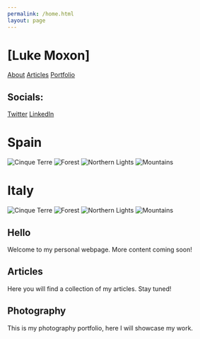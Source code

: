 ```yaml
---
permalink: /home.html
layout: page
---
```


<link rel="stylesheet" href="web4-style.css"/>

<div class="column-1">
    <div class="column-1-section-title">
        <h1>[Luke Moxon]</h1>
    </div>
<div>
     <div class="nav-links">
        <a href="#">About</a>
        <a href="articles.html">Articles</a>
        <a href="portfolio.html">Portfolio</a>
    </div>
</div>

<div>
    <div class="social-media">
        <h2>Socials:</h2>
        <a href="https://twitter.com/yourusername">Twitter</a>
        <a href="https://linkedin.com/in/yourusername">LinkedIn</a>
        </div>
    </div>
</div>

<div class="column-2">
    <div class="column-2-section">
        <h1>Spain</h1>
    <div class="scroll-container">
        <img src="img_5terre.jpg" alt="Cinque Terre">
        <img src="img_forest.jpg" alt="Forest">
        <img src="img_lights.jpg" alt="Northern Lights">
        <img src="img_mountains.jpg" alt="Mountains">
    </div>
</div>
    
<div class="column-2-section">
        <h1>Italy</h1>
    <div class="scroll-container">
        <img src="img_5terre.jpg" alt="Cinque Terre">
        <img src="img_forest.jpg" alt="Forest">
        <img src="img_lights.jpg" alt="Northern Lights">
        <img src="img_mountains.jpg" alt="Mountains">
    </div>
</div>

<div class="column-2-section">
        <h2>Hello</h2>
        <p>Welcome to my personal webpage. More content coming soon!</p>
</div>

<div class="column-2-section">
        <h2>Articles</h2>
        <p>Here you will find a collection of my articles. Stay tuned!</p>
</div>

<div class="column-2-section">
        <h2>Photography</h2>
        <p>This is my photography portfolio, here I will showcase my work.</p>
    </div>
</div>